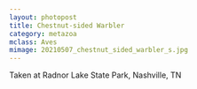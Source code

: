 ```yaml
---
layout: photopost
title: Chestnut-sided Warbler
category: metazoa
mclass: Aves
mimage: 20210507_chestnut_sided_warbler_s.jpg
---
```


Taken at Radnor Lake State Park, Nashville, TN
